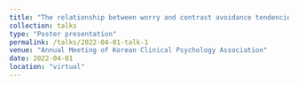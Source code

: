 ```yaml
---
title: "The relationship between worry and contrast avoidance tendencies: Focusing on emotional and expectation contrasts."
collection: talks
type: "Poster presentation"
permalink: /talks/2022-04-01-talk-1
venue: "Annual Meeting of Korean Clinical Psychology Association"
date: 2022-04-01
location: "virtual"
---
```



